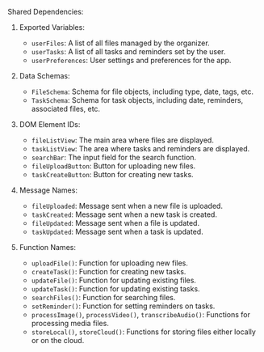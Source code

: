 Shared Dependencies:

1. Exported Variables:
   - `userFiles`: A list of all files managed by the organizer.
   - `userTasks`: A list of all tasks and reminders set by the user.
   - `userPreferences`: User settings and preferences for the app.

2. Data Schemas:
   - `FileSchema`: Schema for file objects, including type, date, tags, etc.
   - `TaskSchema`: Schema for task objects, including date, reminders, associated files, etc.

3. DOM Element IDs:
   - `fileListView`: The main area where files are displayed.
   - `taskListView`: The area where tasks and reminders are displayed.
   - `searchBar`: The input field for the search function.
   - `fileUploadButton`: Button for uploading new files.
   - `taskCreateButton`: Button for creating new tasks.

4. Message Names:
   - `fileUploaded`: Message sent when a new file is uploaded.
   - `taskCreated`: Message sent when a new task is created.
   - `fileUpdated`: Message sent when a file is updated.
   - `taskUpdated`: Message sent when a task is updated.

5. Function Names:
   - `uploadFile()`: Function for uploading new files.
   - `createTask()`: Function for creating new tasks.
   - `updateFile()`: Function for updating existing files.
   - `updateTask()`: Function for updating existing tasks.
   - `searchFiles()`: Function for searching files.
   - `setReminder()`: Function for setting reminders on tasks.
   - `processImage()`, `processVideo()`, `transcribeAudio()`: Functions for processing media files.
   - `storeLocal()`, `storeCloud()`: Functions for storing files either locally or on the cloud.